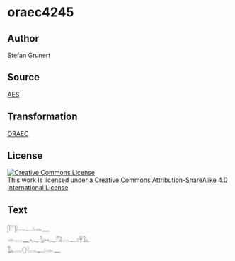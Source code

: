 # oraec4245

## Author

Stefan Grunert

## Source

[AES](https://github.com/simondschweitzer/aes)

## Transformation

[ORAEC](https://oraec.github.io/)

## License

<a rel="license" href="http://creativecommons.org/licenses/by-sa/4.0/"><img alt="Creative Commons License" style="border-width:0" src="https://i.creativecommons.org/l/by-sa/4.0/88x31.png" /></a><br />This work is licensed under a <a rel="license" href="http://creativecommons.org/licenses/by-sa/4.0/">Creative Commons Attribution-ShareAlike 4.0 International License</a>

## Text

𓋴𓌉𓊹𓍛𓂋𓂝𓁹𓈖<br>
𓁹𓂋𓈖𓆑𓅭𓆑𓀗𓂋𓂝𓋹𓅓<br>
𓅓𓂋𓂘𓍛𓂋𓂝𓁹𓈖<br>
